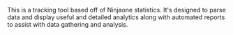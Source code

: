 This is a tracking tool based off of Ninjaone statistics. It's designed to parse data and display useful and detailed analytics along with automated reports to assist with data gathering and analysis.
